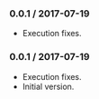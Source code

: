 ### 0.0.1 / 2017-07-19

* Execution fixes.

### 0.0.1 / 2017-07-19

* Execution fixes.
* Initial version.

